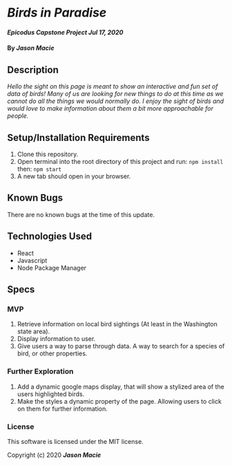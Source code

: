 # _Birds in Paradise_

#### _Epicodus Capstone Project Jul 17, 2020_

#### By _**Jason Macie**_

## Description

_Hello the sight on this page is meant to show an interactive and fun set of data of birds! Many of us are looking for new things to do at this time as we cannot do all the things we would normally do. I enjoy the sight of birds and would love to make information about them a bit more approachable for people._

## Setup/Installation Requirements

1. Clone this repository.
2. Open terminal into the root directory of this project and run: `npm install` <br>then: `npm start`
3. A new tab should open in your browser.

## Known Bugs

There are no known bugs at the time of this update.

## Technologies Used

* React
* Javascript
* Node Package Manager

## Specs
### MVP

1. Retrieve information on local bird sightings (At least in the Washington state area).
2. Display information to user.
3. Give users a way to parse through data. A way to search for a species of bird, or other properties.

### Further Exploration
1. Add a dynamic google maps display, that will show a stylized area of the users highlighted birds.
2. Make the styles a dynamic property of the page. Allowing users to click on them for further information.

### License

This software is licensed under the MIT license.

Copyright (c) 2020 **_Jason Macie_**